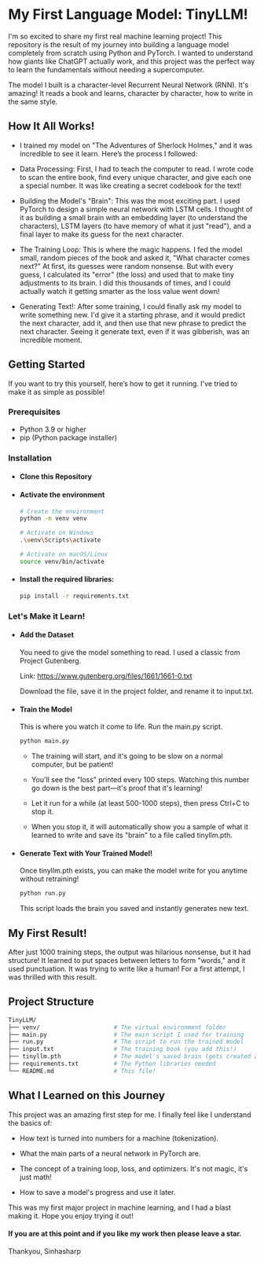 # My First Language Model: TinyLLM!

I'm so excited to share my first real machine learning project! This repository is the result of my journey into building a language model completely from scratch using Python and PyTorch. I wanted to understand how giants like ChatGPT actually work, and this project was the perfect way to learn the fundamentals without needing a supercomputer.

The model I built is a character-level Recurrent Neural Network (RNN). It's amazing! It reads a book and learns, character by character, how to write in the same style.

## How It All Works!
* I trained my model on "The Adventures of Sherlock Holmes," and it was incredible to see it learn. Here’s the process I followed:

* Data Processing: First, I had to teach the computer to read. I wrote code to scan the entire book, find every unique character, and give each one a special number. It was like creating a secret codebook for the text!

* Building the Model's "Brain": This was the most exciting part. I used PyTorch to design a simple neural network with LSTM cells. I thought of it as building a small brain with an embedding layer (to understand the characters), LSTM layers (to have memory of what it just "read"), and a final layer to make its guess for the next character.

* The Training Loop: This is where the magic happens. I fed the model small, random pieces of the book and asked it, "What character comes next?" At first, its guesses were random nonsense. But with every guess, I calculated its "error" (the loss) and used that to make tiny adjustments to its brain. I did this thousands of times, and I could actually watch it getting smarter as the loss value went down!

* Generating Text!: After some training, I could finally ask my model to write something new. I'd give it a starting phrase, and it would predict the next character, add it, and then use that new phrase to predict the next character. Seeing it generate text, even if it was gibberish, was an incredible moment.

## Getting Started

If you want to try this yourself, here’s how to get it running. I've tried to make it as simple as possible!

### Prerequisites

* Python 3.9 or higher
* pip (Python package installer)

### Installation

* #### Clone this Repository
  
* #### Activate the environment
  ```bash
  # Create the environment
  python -m venv venv

  # Activate on Windows
  .\venv\Scripts\activate

  # Activate on macOS/Linux
  source venv/bin/activate
  ```
  
* #### Install the required libraries:
  ```bash
  pip install -r requirements.txt
  ```

### Let's Make it Learn!
  * #### Add the Dataset
    You need to give the model something to read. I used a classic from Project Gutenberg.

    Link: https://www.gutenberg.org/files/1661/1661-0.txt

    Download the file, save it in the project folder, and rename it to input.txt.

  * #### Train the Model
    This is where you watch it come to life. Run the main.py script.
    ```bash
    python main.py
    ```

      * The training will start, and it's going to be slow on a normal computer, but be patient!

      * You'll see the "loss" printed every 100 steps. Watching this number go down is the best part—it's proof that it's learning!

      * Let it run for a while (at least 500-1000 steps), then press Ctrl+C to stop it.

      * When you stop it, it will automatically show you a sample of what it learned to write and save its "brain" to a file called tinyllm.pth.

  * #### Generate Text with Your Trained Model!
      Once tinyllm.pth exists, you can make the model write for you anytime without retraining!
      ```bash
      python run.py
      ```
      This script loads the brain you saved and instantly generates new text.

## My First Result!

After just 1000 training steps, the output was hilarious nonsense, but it had structure! It learned to put spaces between letters to form "words," and it used punctuation. It was trying to write like a human! For a first attempt, I was thrilled with this result.

## Project Structure

```bash
TinyLLM/
├── venv/                     # The virtual environment folder
├── main.py                   # The main script I used for training
├── run.py                    # The script to run the trained model
├── input.txt                 # The training book (you add this!)
├── tinyllm.pth               # The model's saved brain (gets created after training)
├── requirements.txt          # The Python libraries needed
└── README.md                 # This file!
```

## What I Learned on this Journey
This project was an amazing first step for me. I finally feel like I understand the basics of:

  * How text is turned into numbers for a machine (tokenization).

  * What the main parts of a neural network in PyTorch are.

  * The concept of a training loop, loss, and optimizers. It's not magic, it's just math!

  * How to save a model's progress and use it later.

This was my first major project in machine learning, and I had a blast making it. Hope you enjoy trying it out!

#### If you are at this point and if you like my work then please leave a star.
Thankyou,
Sinhasharp
